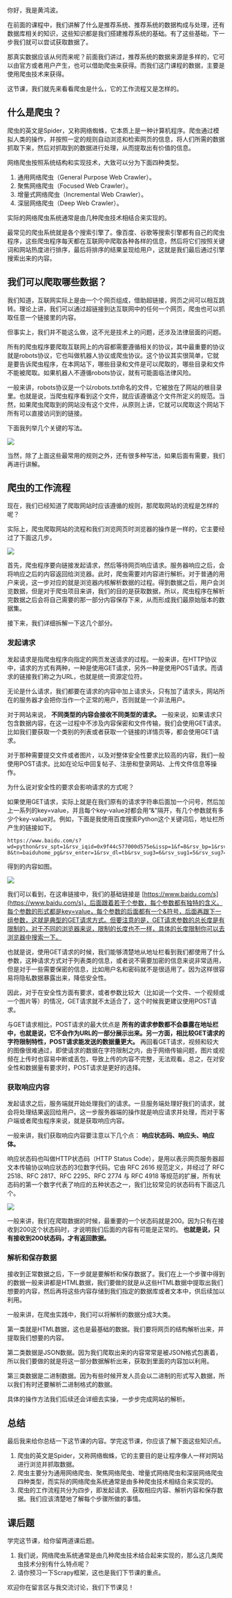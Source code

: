 你好，我是黄鸿波。

在前面的课程中，我们讲解了什么是推荐系统、推荐系统的数据构成与处理，还有数据库相关的知识，这些知识都是我们搭建推荐系统的基础。有了这些基础，下一步我们就可以尝试获取数据了。

那真实数据应该从何而来呢？前面我们讲过，推荐系统的数据来源是多样的，它可以由官方或者用户产生，也可以借助爬虫来获得。而我们这门课程的数据，主要是使用爬虫技术来获得。

这节课，我们就先来看看爬虫是什么，它的工作流程又是怎样的。

## 什么是爬虫？

爬虫的英文是Spider，又称网络蜘蛛，它本质上是一种计算机程序。爬虫通过模拟人类的操作，并按照一定的规则自动浏览和检索网页的信息，将人们所需的数据抓取下来，然后对抓取到的数据进行处理，从而提取出有价值的信息。

网络爬虫按照系统结构和实现技术，大致可以分为下面四种类型。

1. 通用网络爬虫（General Purpose Web Crawler）。
2. 聚焦网络爬虫（Focused Web Crawler）。
3. 增量式网络爬虫（Incremental Web Crawler）。
4. 深层网络爬虫（Deep Web Crawler）。

实际的网络爬虫系统通常是由几种爬虫技术相结合来实现的。

最常见的爬虫系统就是各个搜索引擎了。像百度、谷歌等搜索引擎都有自己的爬虫程序，这些爬虫程序每天都在互联网中爬取各种各样的信息，然后将它们按照关键词和网站热度进行排序，最后将排序的结果呈现给用户，这就是我们最后通过引擎搜索出来的内容。

## 我们可以爬取哪些数据？

我们知道，互联网实际上是由一个个网页组成，借助超链接，网页之间可以相互跳转。理论上讲，我们可以通过超链接到达互联网中的任何一个网页，爬虫也可以抓取任意一个链接里的内容。

但事实上，我们并不能这么做，这不光是技术上的问题，还涉及法律层面的问题。

所有的爬虫程序要爬取互联网上的内容都需要遵循相关的协议，其中最重要的协议就是robots协议，它也叫做机器人协议或爬虫协议。这个协议其实很简单，它就是要告诉爬虫程序，在本网站下，哪些目录和文件是可以爬取的，哪些目录和文件不能被爬取。如果机器人不遵循robots协议，就有可能面临法律风险。

一般来讲，robots协议是一个以robots.txt命名的文件，它被放在了网站的根目录里。也就是说，当爬虫程序看到这个文件，就应该遵循这个文件所定义的规范。当然，如果爬虫爬取到的网站没有这个文件，从原则上讲，它就可以爬取这个网站下所有可以直接访问到的链接。

下面我列举几个关键的写法。

![](https://static001.geekbang.org/resource/image/f5/40/f5b868f2e59775f00ba58f9c7308f240.jpg?wh=1920x1080)

当然，除了上面这些最常用的规则之外，还有很多种写法，如果后面有需要，我们再进行讲解。

## 爬虫的工作流程

现在，我们已经知道了爬取网站时应该遵循的规则，那爬取网站的流程是怎样的呢？

实际上，爬虫爬取网站的流程和我们浏览网页时浏览器的操作是一样的，它主要经过了下面这几步。

![](https://static001.geekbang.org/resource/image/57/f6/5735329f5204132411cbe7aa6d5d05f6.jpg?wh=1920x454)

首先，爬虫程序要向链接发起请求，然后等待网页响应请求。服务器响应之后，会将响应之后的内容返回给浏览器。此时，爬虫需要对内容进行解析。对于普通的用户来说，这一步对应的就是浏览器内核解析数据的过程。得到数据之后，用户会浏览数据，但是对于爬虫项目来讲，我们的目的是获取数据，所以，爬虫程序在解析完数据之后会将自己需要的那一部分内容保存下来，从而形成我们最原始版本的数据集。

接下来，我们详细拆解一下这几个部分。

### 发起请求

发起请求是指爬虫程序向指定的网页发送请求的过程。一般来讲，在HTTP协议中，请求的方式有两种，一种是使用GET请求，另外一种是使用POST请求。而请求的链接我们称之为URL，也就是统一资源定位符。

无论是什么请求，我们都要在请求的内容中加上请求头，只有加了请求头，网站所在的服务器才会把你当作一个正常的用户，否则就是一个非法用户。

对于网站来说， **不同类型的内容会接收不同类型的请求。** 一般来说，如果请求只包含数据内容，在这一过程中不涉及内容保密和文件传输，我们会使用GET请求。比如我们要获取一个类别的列表或者获取一个链接的详情页等，都会使用GET请求。

对于那种需要提交文件或者图片，以及对整体安全性要求比较高的内容，我们一般使用POST请求。比如在论坛中回复帖子、注册和登录网站、上传文件信息等操作。

为什么说对安全性的要求会影响请求的方式呢？

如果使用GET请求，实际上就是在我们原有的请求字符串后面加一个问号，然后加上一系列的key=value，并且每个key-value对都会用“&”隔开，有几个参数就有多少个key-value对。例如，下面是我使用百度搜索Python这个关键词后，地址栏所产生的链接如下。

```
https://www.baidu.com/s?wd=python&rsv_spt=1&rsv_iqid=0x9f44c577000d575e&issp=1&f=8&rsv_bp=1&rsv_idx=2&ie=utf-8&tn=baiduhome_pg&rsv_enter=1&rsv_dl=tb&rsv_sug3=6&rsv_sug1=5&rsv_sug7=100&rsv_sug2=0&rsv_btype=i&prefixsug=python&rsp=4&inputT=1871&rsv_sug4=1871

```

得到的内容如图。

![](https://static001.geekbang.org/resource/image/9e/2e/9e219986363fc5b68c4379752eb41d2e.png?wh=2187x1974)

我们可以看到，在这串链接中，我们的基础链接是 [https://www.baidu.com/s](https://www.baidu.com/s)，后面跟着若干个参数，每个参数都有独特的含义。每个参数的形式都是key=value，每个参数的后面都有一个&符号，后面再跟下一组参数，这就是典型的GET请求方式。但要注意的是，GET请求参数的总长度是有限制的，对于不同的浏览器来说，限制的长度也不一样，具体的长度限制你可以去浏览器中搜索一下。

也就是说，使用GET请求的时候，我们能够清楚地从地址栏看到我们都使用了什么参数，这种请求方式对于列表类的信息，或者说不需要加密的信息来说非常适用，但是对于一些需要保密的信息，比如用户名和密码就不是很适用了。因为这样很容易将隐私数据暴露出来，降低安全性。

因此，对于在安全性方面有要求，或者参数比较大（比如说一个文件、一个视频或一个图片等）的情况，GET请求就不太适合了，这个时候我更建议使用POST请求。

与GET请求相比，POST请求的最大优点是 **所有的请求参数都不会暴露在地址栏中，也就是说，它不会作为URL的一部分展示出来。另一方面，相比较GET请求的字符限制特性，POST请求能发送的数据量更大。** 再回看GET请求，视频和较大的图像很难通过，即使请求的数据在字符限制之内，由于网络传输问题，图片或视频在上传时也容易中断或丢包，导致上传的内容不完整，无法观看。总之，在对安全性和数据量有要求时，POST请求是更好的选择。

### 获取响应内容

发起请求之后，服务端就开始处理我们的请求。一旦服务端处理好我们的请求，就会将处理结果返回给用户。这一步服务器端的操作就是响应请求并处理，而对于客户端或者爬虫程序来说，就是获取响应内容。

一般来讲，我们获取响应内容要注意以下几个点： **响应状态码、响应头、响应体。**

响应状态码也叫做HTTP状态码（HTTP Status Code），是用以表示网页服务器超文本传输协议响应状态的3位数字代码。它由 RFC 2616 规范定义，并经过了 RFC 2518、RFC 2817、RFC 2295、RFC 2774 与 RFC 4918 等规范的扩展，所有状态码的第一个数字代表了响应的五种状态之一，我们比较常见的状态码有下面这几个。

![](https://static001.geekbang.org/resource/image/70/62/70ab5c45c4b4b7533fea0a52b3403462.jpg?wh=1920x1080)

一般来讲，我们在爬取数据的时候，最重要的一个状态码就是200。因为只有在接收到200这个状态码时，才说明我们后面的内容有可能是正常的。 **也就是说，只有接收到200状态码，才有返回数据。**

### 解析和保存数据

接收到正常数据之后，下一步就是要解析和保存数据了。我们在上一个步骤中得到的数据一般来讲都是HTML数据，我们要做的就是从这些HTML数据中提取出我们想要的内容，然后再将这些内容存储到我们指定的数据库或者文本中，供后续加以利用。

一般来讲，在爬虫实践中，我们可以将解析的数据分成3大类。

第一类就是HTML数据，这也是最基础的数据。我们要将网页的结构解析出来，并提取我们想要的内容。

第二类数据是JSON数据。因为我们爬取出来的内容常常是被JSON格式包裹着，所以我们要做的就是将这一部分数据解析出来，获取到里面的内容加以利用。

第三类数据是二进制数据。因为有些时候开发人员会以二进制的形式写入数据，所以我们有时还要解析二进制格式的数据。

具体的操作方法我们后续还会详细去实操，一步步完成网站的解析。

## 总结

最后我来给你总结一下这节课的内容。学完这节课，你应该了解下面这些知识点。

1. 爬虫的英文是Spider，又称网络蜘蛛，它的主要目的是让程序像人一样对网站进行浏览并抓取数据。
2. 爬虫主要分为通用网络爬虫、聚焦网络爬虫、增量式网络爬虫和深层网络爬虫四种类型，而实际的网络爬虫系统通常是由多种爬虫技术相结合来实现的。
3. 爬虫的工作流程共分为四步，即发起请求、获取相应内容、解析内容和保存数据。我们应该清楚地了解每个步骤所做的事情。

## 课后题

学完这节课，给你留两道课后题。

1. 我们说，网络爬虫系统通常是由几种爬虫技术结合起来实现的，那么这几类爬虫技术分别有什么特点呢？
2. 请你预习一下Scrapy框架，这也是我们下节课的重点。

欢迎你在留言区与我交流讨论，我们下节课见！